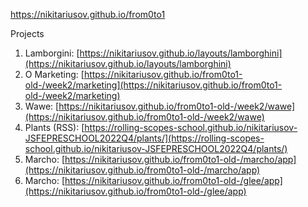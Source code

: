 https://nikitariusov.github.io/from0to1


Projects
1. Lamborgini: [https://nikitariusov.github.io/layouts/lamborghini](https://nikitariusov.github.io/layouts/lamborghini)
2. O Marketing: [https://nikitariusov.github.io/from0to1-old-/week2/marketing](https://nikitariusov.github.io/from0to1-old-/week2/marketing)
3. Wawe: [https://nikitariusov.github.io/from0to1-old-/week2/wawe](https://nikitariusov.github.io/from0to1-old-/week2/wawe)
4. Plants (RSS): [https://rolling-scopes-school.github.io/nikitariusov-JSFEPRESCHOOL2022Q4/plants/](https://rolling-scopes-school.github.io/nikitariusov-JSFEPRESCHOOL2022Q4/plants/)
5. Marcho: [https://nikitariusov.github.io/from0to1-old-/marcho/app](https://nikitariusov.github.io/from0to1-old-/marcho/app)
6. Marcho: [https://nikitariusov.github.io/from0to1-old-/glee/app](https://nikitariusov.github.io/from0to1-old-/glee/app)
